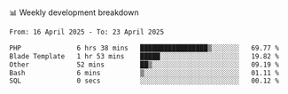 📊 Weekly development breakdown
<!--START_SECTION:waka-->

```txt
From: 16 April 2025 - To: 23 April 2025

PHP              6 hrs 38 mins   █████████████████▒░░░░░░░   69.77 %
Blade Template   1 hr 53 mins    █████░░░░░░░░░░░░░░░░░░░░   19.82 %
Other            52 mins         ██▒░░░░░░░░░░░░░░░░░░░░░░   09.19 %
Bash             6 mins          ▒░░░░░░░░░░░░░░░░░░░░░░░░   01.11 %
SQL              0 secs          ░░░░░░░░░░░░░░░░░░░░░░░░░   00.12 %
```

<!--END_SECTION:waka-->
